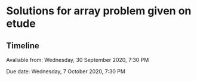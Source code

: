 # Solutions for array problem given on etude

## Timeline

Avaliable from: Wednesday, 30 September 2020, 7:30 PM

Due date: Wednesday, 7 October 2020, 7:30 PM
